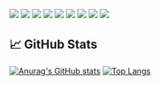 


[![](https://img.shields.io/badge/OS-Windows-orange?logo=Windows&style=flat-square)](https://www.microsoft.com/pl-pl/windows/)
[![](https://img.shields.io/badge/OS-MacOS-orange?logo=Apple&style=flat-square)](https://www.apple.com/pl/macos/)
[![](https://img.shields.io/badge/IDE-IntelliJ_kit-orange?logo=IntelliJIDEA&style=flat-square)](https://www.jetbrains.com/)
[![](https://img.shields.io/badge/IDE-Visual_Studio_Code-orange?logo=VisualStudioCode&style=flat-square)](https://code.visualstudio.com/)
[![](https://img.shields.io/badge/Code-Kotlin-orange?logo=Kotlin&logoColor=white&style=flat-square)](https://kotlinlang.org/)
[![](https://img.shields.io/badge/Code-Dart-orange?logo=Dart&logoColor=white&style=flat-square)](https://dart.dev/)
[![](https://img.shields.io/badge/Code-Python-orange?logo=Python&logoColor=white&style=flat-square)](https://www.python.org/)
[![](https://img.shields.io/badge/Tools-Flutter-orange?logo=Flutter&logoColor=white&style=flat-square)](https://flutter.dev/)
[![](https://img.shields.io/badge/Tools-Firebase-orange?logo=Firebase&logoColor=white&style=flat-square)](https://firebase.google.com/)




## 📈 GitHub Stats

[![Anurag's GitHub stats](https://github-readme-stats.vercel.app/api?username=Redc4ke&count_private=true&show_icons=true&theme=vision-friendly-dark&line_height=27&border_radius=0&hide_border=true)](https://github.com/anuraghazra/github-readme-stats)
[![Top Langs](https://github-readme-stats.vercel.app/api/top-langs/?username=Redc4ke&count_private=true&show_icons=true&theme=vision-friendly-dark&card_width=355&border_radius=0&hide_border=true)](https://github.com/anuraghazra/github-readme-stats)

